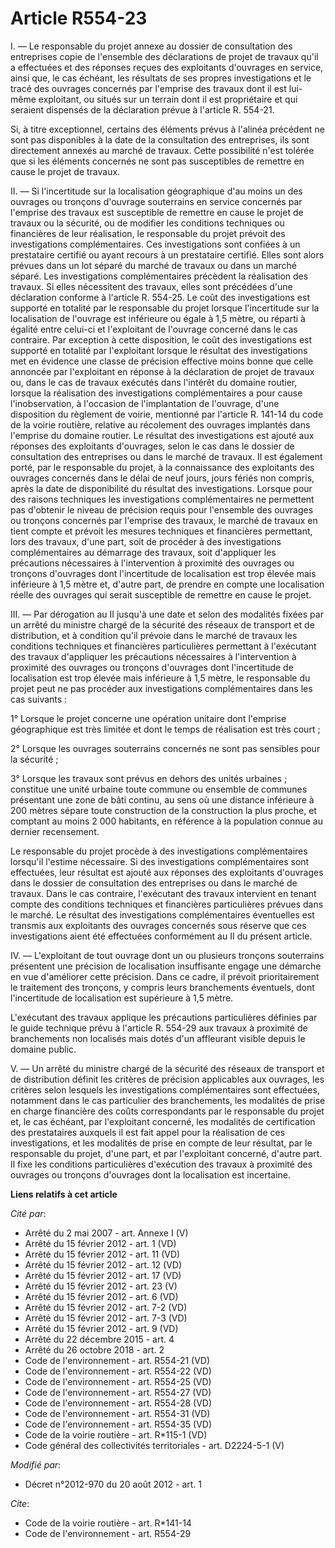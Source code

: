 # Article R554-23

I. ― Le responsable du projet annexe au dossier de consultation des entreprises copie de l'ensemble des déclarations de
projet de travaux qu'il a effectuées et des réponses reçues des exploitants d'ouvrages en service, ainsi que, le cas échéant,
les résultats de ses propres investigations et le tracé des ouvrages concernés par l'emprise des travaux dont il est lui-même
exploitant, ou situés sur un terrain dont il est propriétaire et qui seraient dispensés de la déclaration prévue à l'article
R. 554-21. 

Si, à titre exceptionnel, certains des éléments prévus à l'alinéa précédent ne sont pas disponibles à la date de la
consultation des entreprises, ils sont directement annexés au marché de travaux. Cette possibilité n'est tolérée que si les
éléments concernés ne sont pas susceptibles de remettre en cause le projet de travaux. 

II. ― Si l'incertitude sur la localisation géographique d'au moins un des ouvrages ou tronçons d'ouvrage souterrains en
service concernés par l'emprise des travaux est susceptible de remettre en cause le projet de travaux ou la sécurité, ou de
modifier les conditions techniques ou financières de leur réalisation, le responsable du projet prévoit des investigations
complémentaires. Ces investigations sont confiées à un prestataire certifié ou ayant recours à un prestataire certifié. Elles
sont alors prévues dans un lot séparé du marché de travaux ou dans un marché séparé. Les investigations complémentaires
précèdent la réalisation des travaux. Si elles nécessitent des travaux, elles sont précédées d'une déclaration conforme à
l'article R. 554-25. Le coût des investigations est supporté en totalité par le responsable du projet lorsque l'incertitude
sur la localisation de l'ouvrage est inférieure ou égale à 1,5 mètre, ou réparti à égalité entre celui-ci et l'exploitant de
l'ouvrage concerné dans le cas contraire. Par exception à cette disposition, le coût des investigations est supporté en
totalité par l'exploitant lorsque le résultat des investigations met en évidence une classe de précision effective moins
bonne que celle annoncée par l'exploitant en réponse à la déclaration de projet de travaux ou, dans le cas de travaux
exécutés dans l'intérêt du domaine routier, lorsque la réalisation des investigations complémentaires a pour cause
l'inobservation, à l'occasion de l'implantation de l'ouvrage, d'une disposition du règlement de voirie, mentionné par
l'article R. 141-14 du code de la voirie routière, relative au récolement des ouvrages implantés dans l'emprise du domaine
routier. Le résultat des investigations est ajouté aux réponses des exploitants d'ouvrages, selon le cas dans le dossier de
consultation des entreprises ou dans le marché de travaux. Il est également porté, par le responsable du projet, à la
connaissance des exploitants des ouvrages concernés dans le délai de neuf jours, jours fériés non compris, après la date de
disponibilité du résultat des investigations. Lorsque pour des raisons techniques les investigations complémentaires ne
permettent pas d'obtenir le niveau de précision requis pour l'ensemble des ouvrages ou tronçons concernés par l'emprise des
travaux, le marché de travaux en tient compte et prévoit les mesures techniques et financières permettant, lors des travaux,
d'une part, soit de procéder à des investigations complémentaires au démarrage des travaux, soit d'appliquer les précautions
nécessaires à l'intervention à proximité des ouvrages ou tronçons d'ouvrages dont l'incertitude de localisation est trop
élevée mais inférieure à 1,5 mètre et, d'autre part, de prendre en compte une localisation réelle des ouvrages qui serait
susceptible de remettre en cause le projet.

III. ― Par dérogation au II jusqu'à une date et selon des modalités fixées par un arrêté du ministre chargé de la sécurité
des réseaux de transport et de distribution, et à condition qu'il prévoie dans le marché de travaux les conditions techniques
et financières particulières permettant à l'exécutant des travaux d'appliquer les précautions nécessaires à l'intervention à
proximité des ouvrages ou tronçons d'ouvrages dont l'incertitude de localisation est trop élevée mais inférieure à 1,5 mètre,
le responsable du projet peut ne pas procéder aux investigations complémentaires dans les cas suivants : 

1° Lorsque le projet concerne une opération unitaire dont l'emprise géographique est très limitée et dont le temps de
réalisation est très court ; 

2° Lorsque les ouvrages souterrains concernés ne sont pas sensibles pour la sécurité ; 

3° Lorsque les travaux sont prévus en dehors des unités urbaines ; constitue une unité urbaine toute commune ou ensemble de
communes présentant une zone de bâti continu, au sens où une distance inférieure à 200 mètres sépare toute construction de la
construction la plus proche, et comptant au moins 2 000 habitants, en référence à la population connue au dernier
recensement. 

Le responsable du projet procède à des investigations complémentaires lorsqu'il l'estime nécessaire. Si des investigations
complémentaires sont effectuées, leur résultat est ajouté aux réponses des exploitants d'ouvrages dans le dossier de
consultation des entreprises ou dans le marché de travaux. Dans le cas contraire, l'exécutant des travaux intervient en
tenant compte des conditions techniques et financières particulières prévues dans le marché. Le résultat des investigations
complémentaires éventuelles est transmis aux exploitants des ouvrages concernés sous réserve que ces investigations aient été
effectuées conformément au II du présent article. 

IV. ― L'exploitant de tout ouvrage dont un ou plusieurs tronçons souterrains présentent une précision de localisation
insuffisante engage une démarche en vue d'améliorer cette précision. Dans ce cadre, il prévoit prioritairement le traitement
des tronçons, y compris leurs branchements éventuels, dont l'incertitude de localisation est supérieure à 1,5 mètre. 

L'exécutant des travaux applique les précautions particulières définies par le guide technique prévu à l'article R. 554-29
aux travaux à proximité de branchements non localisés mais dotés d'un affleurant visible depuis le domaine public. 

V. ― Un arrêté du ministre chargé de la sécurité des réseaux de transport et de distribution définit les critères de
précision applicables aux ouvrages, les critères selon lesquels les investigations complémentaires sont effectuées, notamment
dans le cas particulier des branchements, les modalités de prise en charge financière des coûts correspondants par le
responsable du projet et, le cas échéant, par l'exploitant concerné, les modalités de certification des prestataires auxquels
il est fait appel pour la réalisation de ces investigations, et les modalités de prise en compte de leur résultat, par le
responsable du projet, d'une part, et par l'exploitant concerné, d'autre part. Il fixe les conditions particulières
d'exécution des travaux à proximité des ouvrages ou tronçons d'ouvrages dont la localisation est incertaine.

**Liens relatifs à cet article**

_Cité par_:

  - Arrêté du 2 mai 2007 - art. Annexe I (V)
  - Arrêté du 15 février 2012 - art. 1 (VD)
  - Arrêté du 15 février 2012 - art. 11 (VD)
  - Arrêté du 15 février 2012 - art. 12 (VD)
  - Arrêté du 15 février 2012 - art. 17 (VD)
  - Arrêté du 15 février 2012 - art. 23 (V)
  - Arrêté du 15 février 2012 - art. 6 (VD)
  - Arrêté du 15 février 2012 - art. 7-2 (VD)
  - Arrêté du 15 février 2012 - art. 7-3 (VD)
  - Arrêté du 15 février 2012 - art. 9 (VD)
  - Arrêté du 22 décembre 2015 - art. 4
  - Arrêté du 26 octobre 2018 - art. 2
  - Code de l'environnement - art. R554-21 (VD)
  - Code de l'environnement - art. R554-22 (VD)
  - Code de l'environnement - art. R554-25 (VD)
  - Code de l'environnement - art. R554-27 (VD)
  - Code de l'environnement - art. R554-28 (VD)
  - Code de l'environnement - art. R554-31 (VD)
  - Code de l'environnement - art. R554-35 (VD)
  - Code de la voirie routière - art. R*115-1 (VD)
  - Code général des collectivités territoriales - art. D2224-5-1 (V)

_Modifié par_:

  - Décret n°2012-970 du 20 août 2012 - art. 1

_Cite_:

  - Code de la voirie routière - art. R*141-14
  - Code de l'environnement - art. R554-29
